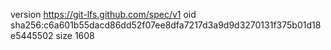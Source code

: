 version https://git-lfs.github.com/spec/v1
oid sha256:c6a601b55dacd86dd52f07ee8dfa7217d3a9d9d3270131f375b01d18e5445502
size 1608
